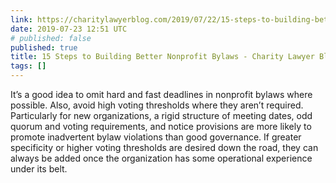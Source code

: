 ```yaml
---
link: https://charitylawyerblog.com/2019/07/22/15-steps-to-building-better-nonprofit-bylaws/
date: 2019-07-23 12:51 UTC
# published: false
published: true
title: 15 Steps to Building Better Nonprofit Bylaws - Charity Lawyer Blog
tags: []
---
```


It’s a good idea to omit hard and fast deadlines in nonprofit bylaws where possible. Also, avoid high voting thresholds where they aren’t required. Particularly for new organizations, a rigid structure of meeting dates, odd quorum and voting requirements, and notice provisions are more likely to promote inadvertent bylaw violations than good governance. If greater specificity or higher voting thresholds are desired down the road, they can always be added once the organization has some operational experience under its belt.
